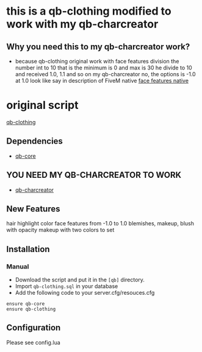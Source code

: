 # this is a qb-clothing modified to work with my qb-charcreator

## Why you need this to my qb-charcreator work?
- because qb-clothing original work with face features division the number int to 10 that is the minimum is 0 and max is 30 he divide to 10 and received 1.0, 1.1
 and so on my qb-charcreator no, the options is -1.0 at 1.0 look like say in description of FiveM native [face features native](https://docs.fivem.net/natives/?_0x71A5C1DBA060049E)

# original script

[qb-clothing](https://github.com/qbcore-framework/qb-clothing)

## Dependencies
- [qb-core](https://github.com/qbcore-framework/qb-core)

## YOU NEED MY QB-CHARCREATOR TO WORK 
- [qb-charcreator](https://discord.gg/TCNqEN5T8a)

## New Features
hair highlight color
face features from -1.0 to 1.0
blemishes, makeup, blush with opacity
makeup with two colors to set

## Installation
### Manual
- Download the script and put it in the `[qb]` directory.
- Import `qb-clothing.sql` in your database
- Add the following code to your server.cfg/resouces.cfg
```
ensure qb-core
ensure qb-clothing
```

## Configuration
Please see config.lua
